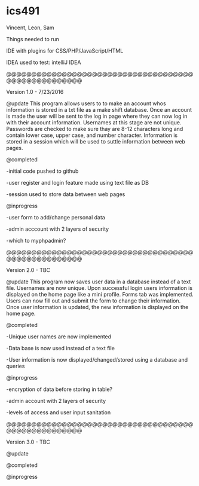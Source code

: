 # ics491
Vincent, Leon, Sam

Things needed to run

IDE with plugins for CSS/PHP/JavaScript/HTML

IDEA used to test: intelliJ IDEA



@@@@@@@@@@@@@@@@@@@@@@@@@@@@@@@@@@@@@@@@@@@@@@@@@@@@

Version 1.0 - 7/23/2016

@update
This program allows users to to make an account whos information is stored in a txt file as a make shift database.
Once an account is made the user will be sent to the log in page where they can now log in with their account information.
Usernames at this stage are not unique.  
Passwords are checked to make sure thay are 8-12 characters long and contain lower case, upper case, and number character.
Information is stored in a session which will be used to suttle information between web pages.

@completed

-initial code pushed to github

-user register and login feature made using text file as DB

-session used to store data between web pages


@inprogress

-user form to add/change personal data

-admin acccount with 2 layers of security

-which to myphpadmin?

@@@@@@@@@@@@@@@@@@@@@@@@@@@@@@@@@@@@@@@@@@@@@@@@@@@@

Version 2.0 - TBC

@update
This program now saves user data in a database instead of a text file.
Usernames are now unique.
Upon successful login users information is displayed on the home page like a mini profile.
Forms tab was implemented.  Users can now fill out and submit the form to change their information.
Once user information is updated, the new information is displayed on the home page.

@completed

-Unique user names are now implemented

-Data base is now used instead of a text file

-User information is now displayed/changed/stored using a database and queries

@inprogress

-encryption of data before storing in table?

-admin account with 2 layers of security

-levels of access and user input sanitation

@@@@@@@@@@@@@@@@@@@@@@@@@@@@@@@@@@@@@@@@@@@@@@@@@@@@

Version 3.0 - TBC

@update

@completed

@inprogress

